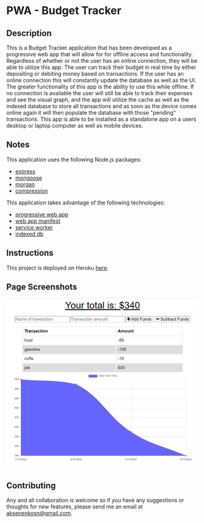 # PWA - Budget Tracker

## Description

This is a Budget Tracker application that has been developed as a progressive web app that will allow for for offline access and functionality. Regardless of whether or not the user has an online connection, they will be able to utilize this app. The user can track their budget in real time by either depositing or debiting money based on transactions. If the user has an online connection this will constantly update the database as well as the UI. The greater functionality of this app is the ability to use this while offline. If no connection is available the user will still be able to track their expenses and see the visual graph, and the app will utilize the cache as well as the indexed database to store all transactions and as soon as the device comes online again it will then populate the database with those "pending" transactions. This app is able to be installed as a standalone app on a users desktop or laptop computer as well as mobile devices.

## Notes
This application uses the following Node.js packages:
- [express](https://expressjs.com/)
- [mongoose](https://www.npmjs.com/package/mongoose)
- [morgan](https://www.npmjs.com/package/morgan)
- [compression](https://www.npmjs.com/package/compression)

This application takes advantage of the following technologies:
- [progressive web app](https://web.dev/progressive-web-apps/)
- [web app manifest](https://web.dev/add-manifest/)
- [service worker](https://developer.mozilla.org/en-US/docs/Web/API/Service_Worker_API)
- [indexed db](https://developer.mozilla.org/en-US/docs/Web/API/IndexedDB_API)

## Instructions
This project is deployed on Heroku [here](https://budget-tracker-111111.herokuapp.com/).

## Page Screenshots

![ReadMe_ScreenShot](./public\assets\images\screen.jpeg) 

## Contributing
Any and all collaboration is welcome so if you have any suggestions or thoughts for new features, please send me an email at aksenenkosn@gmail.com.